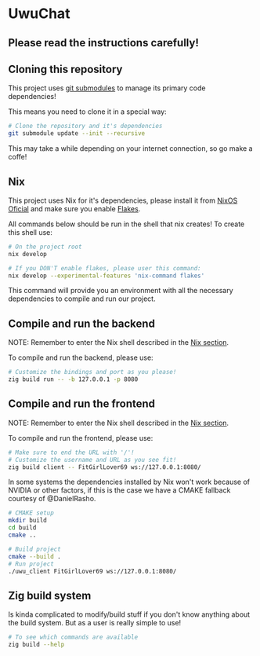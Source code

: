 # UwuChat

<h2>
Please read the instructions carefully!
</h2>

## Cloning this repository

This project uses
[git submodules](https://git-scm.com/book/en/v2/Git-Tools-Submodules) to manage
its primary code dependencies!

This means you need to clone it in a special way:

```bash
# Clone the repository and it's dependencies
git submodule update --init --recursive
```

This may take a while depending on your internet connection, so go make a coffe!

## Nix

This project uses Nix for it's dependencies, please install it from
[NixOS Oficial](https://nixos.org/) and make sure you enable
[Flakes](https://wiki.nixos.org/wiki/Flakes).

All commands below should be run in the shell that nix creates! To create this
shell use:

```bash
# On the project root
nix develop

# If you DON'T enable flakes, please user this command:
nix develop --experimental-features 'nix-command flakes'
```

This command will provide you an environment with all the necessary dependencies
to compile and run our project.

## Compile and run the backend

NOTE: Remember to enter the Nix shell described in the [Nix section](#Nix).

To compile and run the backend, please use:

```bash
# Customize the bindings and port as you please!
zig build run -- -b 127.0.0.1 -p 8080
```

## Compile and run the frontend

NOTE: Remember to enter the Nix shell described in the [Nix section](#Nix).

To compile and run the frontend, please use:

```bash
# Make sure to end the URL with '/'!
# Customize the username and URL as you see fit!
zig build client -- FitGirlLover69 ws://127.0.0.1:8080/
```

In some systems the dependencies installed by Nix won't work because of NVIDIA
or other factors, if this is the case we have a CMAKE fallback courtesy of
@DanielRasho.

```bash
# CMAKE setup
mkdir build
cd build
cmake ..

# Build project
cmake --build .
# Run project
./uwu_client FitGirlLover69 ws://127.0.0.1:8080/
```

## Zig build system

Is kinda complicated to modify/build stuff if you don't know anything about the
build system. But as a user is really simple to use!

```bash
# To see which commands are available
zig build --help
```
